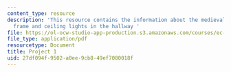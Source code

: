 ```yaml
---
content_type: resource
description: 'This resource contains the information about the medieval drawing, picture
  frame and ceiling lights in the hallway '
file: https://ol-ocw-studio-app-production.s3.amazonaws.com/courses/ec-050-recreate-experiments-from-history-inform-the-future-from-the-past-galileo-january-iap-2010/27df094f9502a0ee9cb849ef7080018f_MITEC_050IAP10_pro01.pdf
file_type: application/pdf
resourcetype: Document
title: Project 1
uid: 27df094f-9502-a0ee-9cb8-49ef7080018f
---
```

